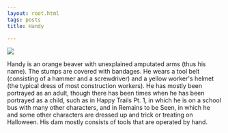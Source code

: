 ```yaml
---
layout: root.html
tags: posts
title: Handy

---
```


<img src="https://i.pinimg.com/originals/79/7f/a2/797fa20d083c5aa6fd3cb0bf3eeeaf0d.png">

Handy is an orange beaver with unexplained amputated arms (thus his name). The stumps are covered with bandages. He wears a tool belt (consisting of a hammer and a screwdriver) and a yellow worker's helmet (the typical dress of most construction workers). He has mostly been portrayed as an adult, though there has been times when he has been portrayed as a child, such as in Happy Trails Pt. 1, in which he is on a school bus with many other characters, and in Remains to be Seen, in which he and some other characters are dressed up and trick or treating on Halloween. His dam mostly consists of tools that are operated by hand.